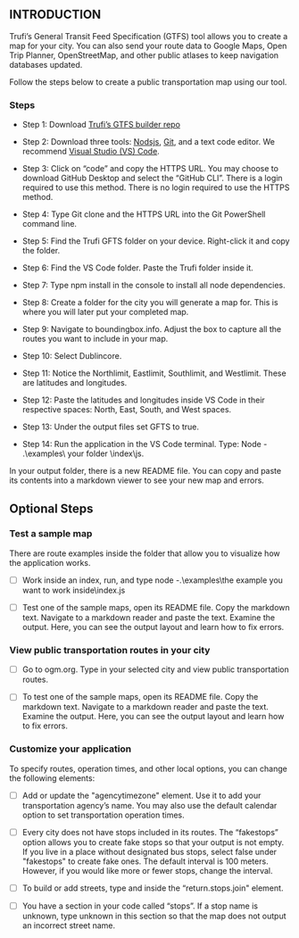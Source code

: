 ## INTRODUCTION 

Trufi’s General Transit Feed Specification (GTFS) tool allows you to create a map for your city. You can also send your route data to Google Maps, Open Trip Planner, OpenStreetMap, and other public atlases to keep navigation databases updated. 

Follow the steps below to create a public transportation map using our tool.

### Steps 

+ Step 1:  Download [Trufi’s GTFS builder repo](https://github.com/trufi-association/trufi-gtfs-builder)

+ Step 2: Download three tools: [Nodsjs](https://nodejs.org/en), [Git]( https://github.com/git-guides/install-git), and a text code editor. We recommend [Visual Studio (VS) Code]( https://code.visualstudio.com/).

+ Step 3: Click on “code” and copy the HTTPS URL. 
You may choose to download GitHub Desktop and select the “GitHub CLI”. 
There is a login required to use this method. There is no login required to use the HTTPS method.
 
+ Step 4: Type Git clone and the HTTPS URL into the Git PowerShell command line.
 
+ Step 5: Find the Trufi GFTS folder on your device. Right-click it and copy the folder.

+ Step 6: Find the VS Code folder. Paste the Trufi folder inside it.
 
+ Step 7: Type npm install in the console to install all node dependencies.

+ Step 8: Create a folder for the city you will generate a map for. This is where you will later put your completed map. 
+ Step 9: Navigate to boundingbox.info. Adjust the box to capture all the routes you want to include in your map. 

+ Step 10: Select Dublincore.

+ Step 11: Notice the Northlimit, Eastlimit, Southlimit, and Westlimit. These are latitudes and longitudes.

+ Step 12: Paste the latitudes and longitudes inside VS Code in their respective spaces: North, East, South, and West spaces.

+ Step 13: Under the output files set GFTS to true.

+ Step 14: Run the application in the VS Code terminal. Type: Node - .\examples\ your folder \index\js. 

In your output folder, there is a new README file. You can copy and paste its contents into a markdown viewer to see your new map and errors. 


## Optional Steps 

### Test a sample map

There are route examples inside the folder that allow you to visualize how the application works. 

- [ ] Work inside an index, run, and type node -.\examples\the example you want to work inside\index.js
 
- [ ] Test one of the sample maps, open its README file. Copy the markdown text. 
Navigate to a markdown reader and paste the text. Examine the output. 
Here, you can see the output layout and learn how to fix errors.


### View public transportation routes in your city

- [ ] Go to ogm.org. Type in your selected city and view public transportation routes.
 
- [ ] To test one of the sample maps, open its README file. Copy the markdown text. 
Navigate to a markdown reader and paste the text. Examine the output. 
Here, you can see the output layout and learn how to fix errors.


### Customize your application
 
To specify routes, operation times, and other local options, you can change the following elements:

- [ ] Add or update the "agencytimezone" element. Use it to add your transportation agency’s name. You may also use the default calendar option to set transportation operation times.

- [ ] Every city does not have stops included in its routes. The “fakestops” option allows you to create fake stops so that your output is not empty. If you live in a place without designated bus stops, select false under "fakestops" to create fake ones. The default interval is 100 meters. However, if you would like more or fewer stops, change the interval. 
 
- [ ] To build or add streets, type and inside the “return.stops.join" element.

- [ ] You have a section in your code called “stops”. If a stop name is unknown, type unknown in this section so that the map does not output an incorrect street name. 

